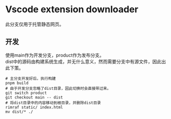 # Vscode extension downloader
此分支仅用于托管静态网页。  
## 开发
使用main作为开发分支，product作为发布分支。  
dist中的源码由构建系统生成，并无什么意义，然而需要分支中有源文件，因此出此下策。
```pwsh
# 主分支开发好后，执行构建
pnpm build
# 由于开发分支忽略了dist目录，因此切换时会直接带过来。  
git switch product
git checkout main -- dist
# 将dist目录中的内容移动到根目录，并删除dist目录
rimraf static/ index.html
mv dist/* ./
```